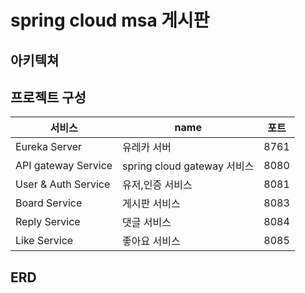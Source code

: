 # spring cloud msa 게시판

## 아키텍쳐


## 프로젝트 구성

|서비스|name|포트|
|------|---|---|
|Eureka Server|유레카 서버|8761|
|API gateway Service|spring cloud gateway 서비스|8080|
|User & Auth Service|유저,인증 서비스|8081|
|Board Service|게시판 서비스|8083|
|Reply Service|댓글 서비스|8084|
|Like Service|좋아요 서비스|8085|


## ERD